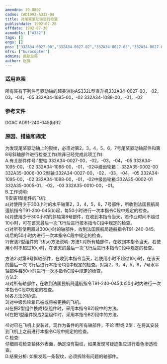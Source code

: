 ```yaml
---
amendno: 39-0807  
cadno: CAD1992-A332-04  
title: 对尾桨驱动轴进行检查  
publishdate: 1992-07-28  
effdate: 1992-07-30  
acmodels: ["A332"]  
tags: []  
engs: []  
pns: ["332A34-0027-00","332A34-0027-02","332A34-0027-03","332A34-0027-04","332A34-0027-05","332A34-1095-00","332A34-1095-02","332A34-1088-00","332A34-1088-01","332A34-1088-02"]  
mfrs: ["Eurocopter"]  
admins: 民航总局  
author: 赵强  
---
```

  
### 适用范围  
所有装有下列件号驱动轴的超美洲豹AS332L型直升机332A34-0027-00，-02，03，-04，-05 332A34-1095-00，-02 332A34-1088-00，-01，-02  
  
<!--more-->  
### 参考文件  
  DGAC AD91-240-045(b)R2  
  
### 原因、措施和规定  

  为发现尾桨驱动轴上的裂纹，必须对第2，3，4，5，6，7号尾桨驱动轴部件和第8号斜轴部件进行检查工作(除非已经完成此项工作):  
  A.有关部件件号:1型轴:332A34-0027-00，-02，-03，-04，-05  332A34-1095-00，-02  332A34-1088-00，-01，-02中级齿轮箱： 332A35-0002-00 332A35-0006-00  2型轴:332A34-0027-00，-02，-03，-04，-05 332A34-1095-00，-02  332A34-1088-00，-01，-02中级齿轮箱:332A35-0002-01 332A35-0005-01，-02，-03  332A35-0010-00，-01。  
  B.工作说明:  
1)安装1型组件的飞机:  
  a)对使用少于300小时的水平轴第2，3，4，5，6，7号部件，所收到法国民航局适航指令T91-240-045(b)起，每50小时进行一次本指令C段中规定的检查。  
  b)对使用少于300小时的斜轴第8号部件，在收到本指令当天，若作业时间不超过10小时，可在该天最后一次飞行后进行按本指令C段中规定的检查。  
  c)对所有使用超过300小时的轴部件，收到法国民航局适航指令T91-240-045。  
d)后的50小时内进行一次本指令C段中规定的检查。  
2)安装2型组件的飞机a)方法说明: 方法1:对所有轴部件，在收到本指令当天，若使用小时不超过10小时，在该天的最后一次飞行后进行本指令C段中规定的检查。  
  
  方法2:对第8号斜轴部件，在收到本指令当天，若使用小时不超过10小时，在该天的最后一次飞行后进行本指令C段中规定的检查。对第2，3，4，5，6，7号水平轴部件每50小时进行一次本指令C段中规定的检查。  
方法3:  
a)对所有轴部件，在收到法国民航局适航指令T91-240-045(b)50小时内进行一次本指令C段中规定的检查。  
b)各方法的协调。  
3)对中级齿轮箱已被或将被更换的飞机。  
a)在把2型组件换成1型组件时，采用本指令B2)段中的方法。  
 b)在把1型组件换成2型组件时，采用本指令B2)段中的方法。  
  
  4)对已在飞机上安装过，现作为备件的所有轴部件，不论1型或
2型：在将其安装到飞机上之前进行本指令C段中规定的检查。  
  C.检查:  
  仔细目视检查轴体外表面，确定没有裂纹，如果发现可疑迹象应进行着色渗透检查。  
  D.结果分析:     如果发现一条裂纹，必须拆除有问题的轴部件。  
